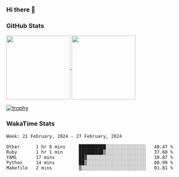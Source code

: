 ### Hi there 👋

### GitHub Stats

<a href="https://github.com/anuraghazra/github-readme-stats">
  <img align="center" height="170px" src="https://github-readme-stats.vercel.app/api/top-langs/?username=tksfjt1024&layout=compact&count_private=true&show_icons=true&show_icons=true&theme=graywhite" />
</a>
<a href="https://github.com/anuraghazra/github-readme-stats">
  <img align="center" height="170px" src="https://github-readme-stats.vercel.app/api?username=tksfjt1024&count_private=true&show_icons=true&show_icons=true&theme=graywhite" />
</a>

[![trophy](https://github-profile-trophy.vercel.app/?username=tksfjt1024)](https://github.com/ryo-ma/github-profile-trophy)

### WakaTime Stats

<!--START_SECTION:waka-->
```text
Week: 21 February, 2024 - 27 February, 2024

Other      1 hr 6 mins     ██████████░░░░░░░░░░░░░░░   40.47 % 
Ruby       1 hr 1 min      █████████▒░░░░░░░░░░░░░░░   37.60 % 
YAML       17 mins         ██▓░░░░░░░░░░░░░░░░░░░░░░   10.87 % 
Python     14 mins         ██▒░░░░░░░░░░░░░░░░░░░░░░   08.99 % 
Makefile   2 mins          ▒░░░░░░░░░░░░░░░░░░░░░░░░   01.81 % 
```
<!--END_SECTION:waka-->
